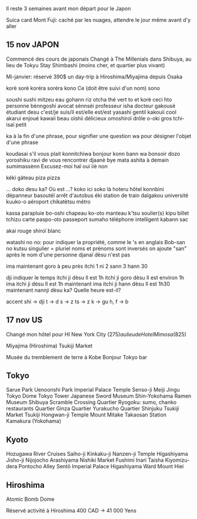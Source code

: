 Il reste 3 semaines avant mon départ pour le Japon 

Suica card
Mont Fuji: caché par les nuages, attendre le jour même avant d'y aller

15 nov JAPON
------------------------
Commencé des cours de japonais
Changé à The Millenials dans Shibuya, au lieu de Tokyu Stay Shimbashi (moins cher, et quartier plus vivant)

Mi-janvier: réservé 390$ un day-trip à Hiroshima/Miyajima depuis Osaka

korè
sorè
koréra
soréra
kono                                Ce (doit être suivi d'un nom)
sono

soushi                              sushi
mitzeu                              eau
gohann                              riz
otcha                               thé vert
to                                  et
korè                                ceci
hto                                 personne
bènngoshi                           avocat
sènnséi                             professeur
isha                                docteur
gakousé                             étudiant
desu                                c'est/je suis/il est/elle est/est
yasashi                             gentil
kakouii                             cool
akarui                              enjoué
kawaii                              beau
oïshii                              délicieux
omoshiroï                           drôle
o-oki                               gros
tchi-isaï                           petit

ka                                  à la fin d'une phrase, pour signifier une question
wa                                  pour désigner l'objet d'une phrase

koudasai                            s'il vous plait
konnitchiwa                         bonjour
konn bann wa                        bonsoir
dozo yoroshiku                      ravi de vous rencontrer
djaanè                              bye
mata ashita                         à demain
sumimassènn                         Excusez-moi
haï                                 oui
iiè                                 non

kéki                                gâteau
piza                                pizza

... doko desu ka?                   Où est ...?
koko                                ici
soko                                là
hoteru                              hôtel
konnbini                            dépanneur
basoutéï                            arrêt d'autobus
éki                                 station de train
daïgakou                            université
kuuko-o                             aéroport
chikatètsu                          métro

kassa                               parapluie
bo-oshi                             chapeau
ko-oto                              manteau
k'tsu                               soulier(s)
kipu                                billet
tchizu                              carte
paspo-oto                           passeport
sumaho                              téléphone intelligent
kabann                              sac

akai                                rouge
shiroï                              blanc

watashi no
no: pour indiquer la propriété, comme le 's en anglais Bob-san no kutsu
singulier = pluriel
noms et prénoms sont inversés
on ajoute "san" après le nom d'une personne
djanaï dèsu                         n'est pas

ima                                 maintenant
goro                                à peu près
itchi                               1
ni                                  2
sann                                3
hann                                30

dji                                 indiquer le temps
itchi ji dèsu                       Il est 1h
itchi ji goro dèsu                  Il est environ 1h
ima itchi ji dèsu                   Il est 1h maintenant
ima itchi ji hann dèsu              Il est 1h30 maintenant
nannji dèsu ka?                     Quelle heure est-il?

accent
shi -> dji
t -> d
s -> z
ts -> z
k -> gu
h, f -> b

17 nov US
------------------------
Changé mon hôtel pour HI New York City (275$) au lieu de Hotel Mimosa (825$)


Miyajima (Hiroshima)
Tsukiji Market

Musée du tremblement de terre à Kobe
Bonjour Tokyo bar

Tokyo
-------
Sarue Park
Uenoonshi Park
Imperial Palace
Temple Senso-ji
Meiji Jingu
Tokyo Dome
Tokyo Tower
Japanese Sword Museum
Shin-Yokohama Ramen Museum
Shibuya Scramble Crossing
Quartier Ryogoku: sumo, chanko restaurants
Quartier Ginza
Quartier Yurakucho
Quartier Shinjuku
Tsukiji Market
Tsukiji Hongwan-ji Temple
Mount Mitake
Takaosan Station
Kamakura (Yokohama)

Kyoto
-------
Hozugawa River Cruises
Saiho-ji
Kinkaku-ji
Nanzen-ji Temple
Higashiyama Jisho-ji
Nijojocho
Arashiyama
Nishiki Market
Fushimi Inari Taisha
Kiyomizu-dera
Pontocho Alley
Sentō Imperial Palace
Higashiyama Ward
Mount Hiei

Hiroshima
-------
Atomic Bomb Dome

Réservé activité à Hiroshima
400 CAD -> 41 000 Yens
